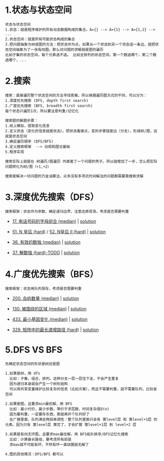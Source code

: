 # 1.状态与状态空间

```
状态与状态空间
1.状态：就是程序维护的所有动态数据构成的集合。A={} --> A={1} --> A={1,2} --> ...
2.状态空间：就是所有可能状态构成的集合
3.把问题抽象为树或图的方法：把状态作为点，如果从一个状态到另一个状态连一条边，就把状态空间抽象为了一张有向图。那么对问题的求解就是图的遍历
比如子集的状态空间，每个元素选不选。 比如全排列的状态空间，第一个数选哪个，第二个数选哪个，...

```

# 2.搜索
```
搜索：直接遍历整个状态空间的方法寻找答案。所以根据遍历图方式的不同，可以分为：
1.深度优先搜索 (DFS, depth first search)
2.广度优先搜索 (BFS, breadth first search)
每个状态只遍历1次，所以要注意判重/记忆化

搜索题的解题步骤：
1.纸上模拟，提取变化信息
2.定义状态（变化的信息就是状态）。把状态看做点，变的步骤就是边（分支），形成树/图，这就是状态空间
3.确定遍历顺序 (DFS/BFS)
4.定义搜索框架  --> 动规和图论基础
5.程序实现

搜索实际上就是在 树遍历/图遍历 外面套了一个问题的壳子。所以就增加了一步，怎么把实际问题转化为树/图（+1,+2）

搜索是解决一切问题的万金油算法，众多没有多项式时间解法的问题都需要靠搜索求解
```


# 3.深度优先搜索（DFS）

```
搜索框架：状态作为参数，确定递归边界，注意还原现场，考虑是否需要判重
```

- [17. 电话号码的字母组合 (median)](https://leetcode-cn.com/problems/letter-combinations-of-a-phone-number/) | [solution](https://github.com/qcxu-super/LeetCode/blob/master/08_深搜和广搜/17letterCombinations.cpp)

- [51. N 皇后 (hard)](https://leetcode-cn.com/problems/n-queens/) / [52. N皇后 II (hard)](https://leetcode-cn.com/problems/n-queens-ii/) |  [solution](https://github.com/qcxu-super/LeetCode/blob/master/08_深搜和广搜/51solveNQueens.cpp)

- [36. 有效的数独 (median)](https://leetcode-cn.com/problems/valid-sudoku/) | [solution](https://github.com/qcxu-super/LeetCode/blob/master/08_深搜和广搜/36isValidSudoku.cpp)

- [37. 解数独 (hard)-TODO](https://leetcode-cn.com/problems/sudoku-solver/) | [solution](https://github.com/qcxu-super/LeetCode/blob/master/08_深搜和广搜/37solveSudoku.cpp)



# 4.广度优先搜索（BFS）

```
搜索框架：状态用队列保存，考虑是否需要判重
```

- [200. 岛屿数量 (median)](https://leetcode-cn.com/problems/number-of-islands/) | [solution](https://github.com/qcxu-super/LeetCode/blob/master/08_深搜和广搜/200numIslands.cpp)

- [130. 被围绕的区域 (median)](https://leetcode-cn.com/problems/surrounded-regions/) | [solution](https://github.com/qcxu-super/LeetCode/blob/master/08_深搜和广搜/130solve.cpp)

- [433. 最小基因变化 (median)](https://leetcode-cn.com/problems/minimum-genetic-mutation/) | [solution](https://github.com/qcxu-super/LeetCode/blob/master/08_深搜和广搜/433minMutation.cpp)

- [329. 矩阵中的最长递增路径 (hard)](https://leetcode-cn.com/problems/longest-increasing-path-in-a-matrix/) | [solution](https://github.com/qcxu-super/LeetCode/blob/master/08_深搜和广搜/329longestIncreasingPath.cpp)



# 5.DFS VS BFS

```
先确定状态空间的形状是树还是图

1.如果是树，用 dfs
  比如：子集，组合，排列。这种分支一层一层往下走，不会产生重复
  因为递归本身就会产生一个树形结构
  可以用共享变量维护比较复杂的信息（比如方案），而且不需要判重，就不需要队列，比较省空间

2.如果是图，且要求min最优解，用 BFS
  比如：最小代价，最少步数，等价于求层数，时间复杂度O(n)
  因为要判重，一定要存东西，那就再开个队列好了
  在广搜里面，队列满足两段单调性：整个队列里面只会有 第level层 和 第level+1层 的元素。因为只有 第level层 算完了，才会扩展 第level+1层 到 level+2 层

3.如果是有向无环图，且要求max最优解，用 BFS拓扑排序/DFS记忆化搜索
  比如：计算最长路径，要考虑所有前驱
  求max就不可能有环，不然有环一直绕圈就无解了

4.图的其他情况：DFS/BFS 都可以

```

